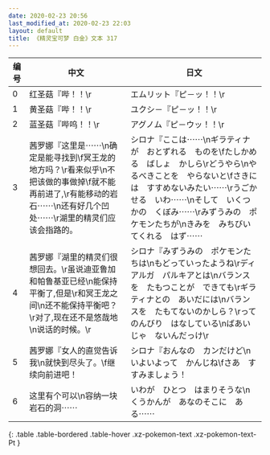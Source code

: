```yaml
---
date: 2020-02-23 20:56
last_modified_at: 2020-02-23 22:03
layout: default
title: 《精灵宝可梦 白金》文本 317
---
```

| 编号 | 中文 | 日文 |
| ---- | ---- | ---- |
| 0 | 红圣菇『哔！！\r | エムリット『ピ－ッ！！\r |
| 1 | 黄圣菇『哔！！\r | ユクシ－『ピ－ッ！！\r |
| 2 | 蓝圣菇『哔呜！！\r | アグノム『ピ－ウッ！！\r |
| 3 | 茜罗娜『这里是⋯⋯\n确定是能寻找到\f冥王龙的地方吗？\r看来似乎\n不把该做的事做掉\f就不能再前进了,\r有能移动的岩石⋯⋯\n还有好几个凹处⋯⋯\r湖里的精灵们应该会指路的。 | シロナ『ここは⋯⋯\nギラティナが　おとずれる　ものを\fたしかめる　ばしょ　かしら\rどうやら\nやるべきことを　やらないと\fさきには　すすめないみたい⋯⋯\rうごかせる　いわ⋯⋯\nそして　いくつかの　くぼみ⋯⋯\rみずうみの　ポケモンたちが\nきみを　みちびいてくれる　はず⋯⋯ |
| 4 | 茜罗娜『湖里的精灵们很想回去。\r虽说迪亚鲁加和帕鲁基亚已经\n能保持平衡了,但是\r和冥王龙之间\n还不能保持平衡吧？\r对了,现在还不是悠哉地\n说话的时候。\r | シロナ『みずうみの　ポケモンたちは\nもどっていったようね\rディアルガ　パルキアとは\nバランスを　たもつことが　できても\rギラティナとの　あいだには\nバランスを　たもてないのかしら？\rって　のんびり　はなしている\nばあいじゃ　ないんだっけ\r |
| 5 | 茜罗娜『女人的直觉告诉我\n就快到尽头了。\f继续向前进吧！ | シロナ『おんなの　カンだけど\nいよいよって　かんじね\fさあ　すすみましょう！ |
| 6 | 这里有个可以\n容纳一块岩石的洞⋯⋯ | いわが　ひとつ　はまりそうな\nくうかんが　あなのそこに　ある⋯⋯ |
{: .table .table-bordered .table-hover .xz-pokemon-text .xz-pokemon-text-Pt }